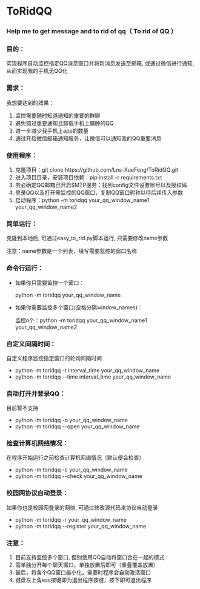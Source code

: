 # ToRidQQ
<h3>Help me to get message and to rid of qq（ To rid of QQ ）</h3>

<h3>目的：</h3>
<p>实现程序自动监控指定QQ消息窗口并将新消息发送至邮箱, 或通过微信进行通知, 从而实现我的手机无QQ化</p>

<h3>需求：</h3>
我想要达到的效果：
<ol>
    <li>监控需要随时知道通知的重要的群聊</li>
    <li>避免错过重要通知且卸载手机上臃肿的QQ</li>
    <li>进一步减少我手机上app的数量</li>
    <li>通过开启微信邮箱通知服务，让微信可以通知我的QQ重要消息</li>
</ol>

<h3>使用程序：</h3>
<ol>
    <li>克隆项目：git clone https://github.com/Lns-XueFeng/ToRidQQ.git</li>
    <li>进入项目目录，安装项目依赖：pip install -r requirements.txt</li>
    <li>务必确定QQ邮箱已开启SMTP服务：找到config文件设置账号以及授权码</li>
    <li>登录QQ以及打开需监控的QQ窗口，复制QQ窗口昵称以待后续传入参数</li>
    <li>启动程序：python -m toridqq your_qq_window_name1 your_qq_window_name2</li>
</ol>

<h3>简单运行：</h3>
<p>克隆到本地后, 可通过easy_to_rid.py脚本运行, 只需要修改name参数</p>
<p>注意：name参数是一个列表，填写需要监控的窗口名称</p>

<h3>命令行运行：</h3>
<ul>
    <li>如果你只需要监控一个窗口：</li>
    <p>python -m toridqq your_qq_window_name</p>
    <li>如果你需要监控多个窗口(空格分隔window_names)：</li>
    <p>监控n个：python -m toridqq your_qq_window_name1 your_qq_window_name2</p>
</ul>

<h3>自定义间隔时间：</h3>
<p>自定义程序监控指定窗口的轮询间隔时间</p>
<ul>
    <li>python -m toridqq -t interval_time your_qq_window_name</li>
    <li>python -m toridqq --time interval_time your_qq_window_name</li>
</ul>

<h3>自动打开并登录QQ：</h3>
<p>目前暂不支持</p>
<ul>
    <li>python -m toridqq -o your_qq_window_name</li>
    <li>python -m toridqq --open your_qq_window_name</li>
</ul>

<h3>检查计算机网络情况：</h3>
<p>在程序开始运行之前检查计算机网络情况（默认便会检查）</p>
<ul>
    <li>python -m toridqq -c your_qq_window_name</li>
    <li>python -m toridqq --check your_qq_window_name</li>
</ul>

<h3>校园网协议自动登录：</h3>
<p>如果你也是校园网登录的网络, 可通过修改源代码来协议自动登录</p>
<ul>
    <li>python -m toridqq -r your_qq_window_name</li>
    <li>python -m toridqq --register your_qq_window_name</li>
</ul>

<h3>注意：</h3>
<ol>
    <li>目前支持监控多个窗口, 但别使用QQ自动将窗口合在一起的模式</li>
    <li>需单独分开每个聊天窗口，单独放置后即可（重叠覆盖放置）</li>
    <li>最后，将各个QQ窗口最小化，需要时程序会自动激活窗口</li>
    <li>键盘左上角esc按键即为退出程序按键，按下即可退出程序</li>
</ol>
